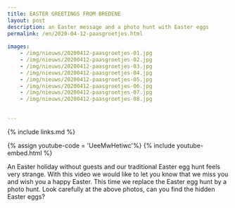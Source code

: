 ```yaml
---
title: EASTER GREETINGS FROM BREDENE
layout: post
description: an Easter message and a photo hunt with Easter eggs
permalink: /en/2020-04-12-paasgroetjes.html
    
images: 
    - /img/nieuws/20200412-paasgroetjes-01.jpg
    - /img/nieuws/20200412-paasgroetjes-02.jpg
    - /img/nieuws/20200412-paasgroetjes-03.jpg
    - /img/nieuws/20200412-paasgroetjes-04.jpg
    - /img/nieuws/20200412-paasgroetjes-05.jpg
    - /img/nieuws/20200412-paasgroetjes-06.jpg
    - /img/nieuws/20200412-paasgroetjes-07.jpg 
    - /img/nieuws/20200412-paasgroetjes-08.jpg

    
---
```


{% include links.md %}

{% assign youtube-code = 'UeeMwHetiwc'%}
{% include youtube-embed.html %}

An Easter holiday without guests and our traditional Easter egg hunt feels very strange. With this video we would like to let you know that we miss you and wish you a happy Easter.
This time we replace the Easter egg hunt by a photo hunt. Look carefully at the above photos, can you find the hidden Easter eggs?






